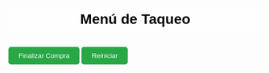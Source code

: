 <!DOCTYPE html>
<html lang="es">
<head>
  <meta charset="UTF-8" />
  <meta name="viewport" content="width=device-width, initial-scale=1.0" />
  <title>Menú de Taqueo</title>
  <style>
    body {
      font-family: Arial, sans-serif;
      padding: 20px;
      background: url('https://images.unsplash.com/photo-1606756795732-76ad9c2b1c86') no-repeat center center fixed;
      background-size: cover;
      color: #000;
    }
    h1, h2 {
      text-align: center;
      color: #000;
      background-color: rgba(255, 255, 255, 0.8);
      padding: 10px;
      border-radius: 10px;
    }
    .menu-item {
      background: rgba(255, 255, 255, 0.95);
      padding: 15px;
      margin-bottom: 10px;
      border-radius: 8px;
      box-shadow: 0 0 5px rgba(0,0,0,0.1);
    }
    .precio {
      font-weight: bold;
      color: green;
    }
    .boton {
      display: inline-block;
      margin: 10px auto;
      padding: 10px 20px;
      background: #28a745;
      color: white;
      border: none;
      border-radius: 5px;
      cursor: pointer;
      text-align: center;
    }
    .link-pago {
      display: block;
      margin: 10px auto;
      padding: 10px;
      background: #007bff;
      color: white;
      text-decoration: none;
      border-radius: 5px;
      max-width: 300px;
    }
    .contador, #direccionMostrada, #descripcionMostrada {
      margin-top: 10px;
      font-weight: bold;
      background-color: rgba(255,255,255,0.8);
      padding: 10px;
      border-radius: 8px;
    }
    #total, #mediosPago, #extras, #WHATSAPP {
      display: none;
      text-align: center;
      margin-top: 30px;
    }
    .categoria {
      background-color: #ffdd57;
      padding: 10px;
      border-radius: 5px;
      margin-top: 20px;
      font-weight: bold;
    }
    input, textarea {
      padding: 10px;
      width: 80%;
      margin: 10px auto;
      display: block;
      border-radius: 8px;
      border: 1px solid #ccc;
    }
  </style>
</head>
<body>
  <h1>Menú de Taqueo</h1>

  <div id="menu"></div>
  <div id="total">Total a pagar: $<span id="totalValor">0</span></div>

  <button class="boton" onclick="finalizarCompra()">Finalizar Compra</button>
  <button class="boton" onclick="reiniciar()">Reiniciar</button>

  <div id="extras">
    <input type="text" id="direccion" placeholder="Escribe tu dirección aquí" oninput="mostrarDireccion()" />
    <textarea id="comentario" placeholder="Descripción o comentarios (ej: domicilio, cerca, etc.)" oninput="mostrarDescripcion()"></textarea>
    <div id="direccionMostrada"></div>
    <div id="descripcionMostrada"></div>
  </div>

  <div id="mediosPago">
    <h2>Medios de Pago</h2>
    <a id="nequiPago" href="#" class="link-pago">Pagar con Nequi</a>
    <a href="intent://send?phone=+573152553101#Intent;scheme=daviplata;package=com.davivienda.daviplata;end" class="link-pago">Pagar con Daviplata</a>
    <p>📞 Número: 3152553101</p>
    <p>🚚 Domicilio cerca: $4.000, lejos: $5.000, fuera de Funza: $6.000–$7.000</p>
    <a id="WHATSAPP" class="link-pago" target="_blank">Enviar por WhatsApp</a>
  </div>

  <script>
    const menu = [
      { categoria: "Hamburguesas", nombre: "Hamburguesa Sencilla", descripcion: "Carne artesanal (100g), queso doble crema, verduras, salsas, pan artesanal.", precio: 10000 },
      { categoria: "Hamburguesas", nombre: "Hamburguesa De Patakon", descripcion: "Carne, queso, verduras, patacón maduro, salsas.", precio: 13000 },
      { categoria: "Hamburguesas", nombre: "Hamburguesa Especial", descripcion: "Carne, tocineta, huevo, verduras, queso, pan artesanal.", precio: 15000 },
      { categoria: "Hamburguesas", nombre: "Hamburguesa Tetakeo", descripcion: "Carne, pechuga, tocineta, huevo, queso, verduras, pan.", precio: 22000 },
      { categoria: "Perros Calientes", nombre: "Perro Caliente", descripcion: "Salchicha, papas, cebolla caramelizada, queso, salsas.", precio: 8000 },
      { categoria: "Perros Calientes", nombre: "Perro Especial Mechiperro", descripcion: "Carne esmechada, salchicha, queso, verduras, papas, salsas.", precio: 15000 },
      { categoria: "Salchipapas", nombre: "Salchipapa Sencilla", descripcion: "Salchicha, papas a la francesa, queso, salsas.", precio: 10500 },
      { categoria: "Salchipapas", nombre: "Salchipapa Especial", descripcion: "Carne, salchicha, papas, verduras, huevos, maíz, queso, salsas.", precio: 20500 },
      { categoria: "Otros", nombre: "Picada", descripcion: "Res, cerdo, pechuga, salchicha, papas, verduras, aguacate, salsas.", precio: 38500 },
      { categoria: "Otros", nombre: "Mazorca", descripcion: "Res, cerdo, pechuga, maíz, papas, queso, salsas.", precio: 38500 },
      { categoria: "Otros", nombre: "Papas a la Francesa", descripcion: "Porción de papas a la francesa", precio: 7000 },
      { categoria: "Bebidas", nombre: "Coca-Cola", descripcion: "500ml", precio: 4000 },
      { categoria: "Bebidas", nombre: "Sprite", descripcion: "400ml", precio: 4000 },
      { categoria: "Bebidas", nombre: "Kola Román", descripcion: "400ml", precio: 4000 },
      { categoria: "Combos", nombre: "Combo Sencillo", descripcion: "Hamburguesa sencilla + gaseosa + papa", precio: 20000 },
      { categoria: "Combos", nombre: "Combo Especial", descripcion: "Hamburguesa especial + gaseosa + papa", precio: 26000 },
      { categoria: "Promociones", nombre: "Martes 2 Hamburguesas", descripcion: "2 hamburguesas sencillas por $18.000", precio: 18000 }
      // Agrega todos los demás ítems de tu menú aquí
    ];

    let total = 0;
    const cantidades = new Array(menu.length).fill(0);
    const contenedorMenu = document.getElementById("menu");

    let categoriaActual = "";

    menu.forEach((item, index) => {
      if (item.categoria !== categoriaActual) {
        const cat = document.createElement("div");
        cat.className = "categoria";
        cat.textContent = item.categoria;
        contenedorMenu.appendChild(cat);
        categoriaActual = item.categoria;
      }
      const div = document.createElement("div");
      div.className = "menu-item";
      div.innerHTML = `
        <h3>${item.nombre}</h3>
        <p>${item.descripcion}</p>
        <p class='precio'>$${item.precio.toLocaleString()}</p>
        <p class='contador'>Cantidad: <span id="cantidad-${index}">0</span></p>
        <button onclick="agregar(${item.precio}, ${index})">Agregar</button>
        <button onclick="quitar(${item.precio}, ${index})">Quitar</button>
      `;
      contenedorMenu.appendChild(div);
    });

    function agregar(precio, index) {
      total += precio;
      cantidades[index]++;
      document.getElementById(`cantidad-${index}`).textContent = cantidades[index];
      document.getElementById("total").style.display = "block";
      actualizarTotal();
    }

    function quitar(precio, index) {
      if (cantidades[index] > 0) {
        total -= precio;
        cantidades[index]--;
        document.getElementById(`cantidad-${index}`).textContent = cantidades[index];
        actualizarTotal();
      }
    }

    function actualizarTotal() {
      document.getElementById("totalValor").textContent = total.toLocaleString();
    }

    function mostrarDireccion() {
      const direccion = document.getElementById("direccion").value.trim();
      document.getElementById("direccionMostrada").innerHTML = direccion
        ? `📍 Dirección: <a href="https://www.google.com/maps/search/${encodeURIComponent(direccion)}" target="_blank">${direccion}</a>`
        : '';
    }

    function mostrarDescripcion() {
      const comentario = document.getElementById("comentario").value.trim();
      document.getElementById("descripcionMostrada").textContent = comentario ? `🗒️ Descripción: ${comentario}` : '';
    }

    function finalizarCompra() {
      document.getElementById("mediosPago").style.display = "block";
      document.getElementById("extras").style.display = "block";
      document.getElementById("WHATSAPP").style.display = "inline-block";
      enviarPorWhatsApp();
      document.getElementById("nequiPago").href = `intent://send?phone=+573152553101&text=Total%20a%20pagar:%20$${total}#Intent;scheme=nequi;package=com.nequi.mobile.app;end`;
      window.scrollTo(0, document.body.scrollHeight);
    }

    function enviarPorWhatsApp() {
      let mensaje = "*Pedido desde el Menú:*%0A%0A";
      for (let i = 0; i < menu.length; i++) {
        if (cantidades[i] > 0) {
          mensaje += `🧾 ${menu[i].nombre} x${cantidades[i]} - $${(menu[i].precio * cantidades[i]).toLocaleString()}%0A`;
        }
      }
      mensaje += `%0A*Total a pagar:* $${total.toLocaleString()}%0A`;

      const direccion = document.getElementById("direccion").value.trim();
      const comentario = document.getElementById("comentario").value.trim();

      if (direccion) {
        mensaje += `%0A📍 *Dirección de entrega:* ${direccion}`;
      }

      if (comentario) {
        mensaje += `%0A🗒️ *Comentario:* ${comentario}`;
      }

      mensaje += `%0A%0A👉 Por favor confirmar disponibilidad y tiempo estimado.`;
      const telefono = "3152553101";
      const url = `https://wa.me/${telefono}?text=${encodeURIComponent(mensaje)}`;
      document.getElementById("WHATSAPP").href = url;
    }

    function reiniciar() {
      total = 0;
      for (let i = 0; i < cantidades.length; i++) {
        cantidades[i] = 0;
        document.getElementById(`cantidad-${i}`).textContent = 0;
      }
      actualizarTotal();
      document.getElementById("total").style.display = "none";
      document.getElementById("mediosPago").style.display = "none";
      document.getElementById("extras").style.display = "none";
      document.getElementById("WHATSAPP").style.display = "none";
      document.getElementById("direccionMostrada").textContent = '';
      document.getElementById("descripcionMostrada").textContent = '';
      document.getElementById("direccion").value = '';
      document.getElementById("comentario").value = '';
    }
  </script>
</body>
</html>
